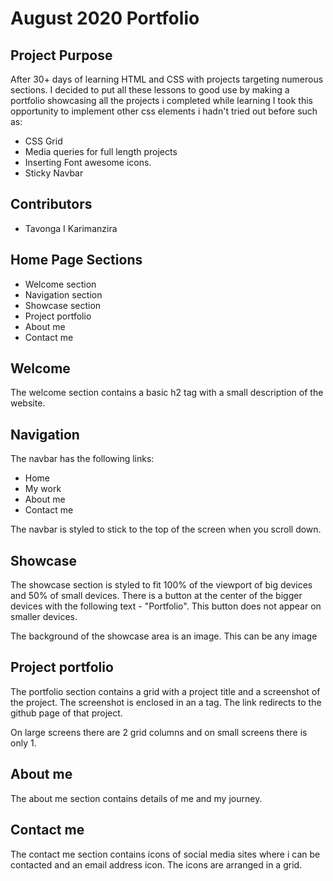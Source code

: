 # August 2020 Portfolio

## Project Purpose
After 30+ days of learning HTML and CSS with projects targeting numerous sections. I decided to put all these lessons to good use by making a portfolio showcasing all the projects i completed while learning
I took this opportunity to implement other css elements i hadn't tried out before such as:

* CSS Grid
* Media queries for full length projects
* Inserting Font awesome icons.
* Sticky Navbar

## Contributors
* Tavonga I Karimanzira

## Home Page Sections
* Welcome section
* Navigation section
* Showcase section
* Project portfolio
* About me 
* Contact me

## Welcome 

The welcome section contains a basic h2 tag with a small description of the website.

## Navigation 

The navbar has the following links:
* Home
* My work
* About me
* Contact me

The navbar is styled to stick to the top of the screen when you scroll down.

## Showcase

The showcase section is styled to fit 100% of the viewport of big devices and 50% of small devices. There is a button at the center of the bigger devices with the following text - "Portfolio". This button does not appear on smaller devices.

The background of the showcase area is an image. This can be any image

## Project portfolio

The portfolio section contains a grid with a project title and a screenshot of the project. The screenshot is enclosed in an a tag. The link redirects to the github page of that project. 

On large screens there are 2 grid columns and on small screens there is only 1.

## About me

The about me section contains details of me and my journey.

## Contact me

The contact me section contains icons of social media sites where i can be contacted and an email address icon. The icons are arranged in a grid.

